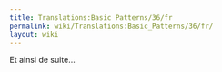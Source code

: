 ```yaml
---
title: Translations:Basic Patterns/36/fr
permalink: wiki/Translations:Basic_Patterns/36/fr/
layout: wiki
---
```


Et ainsi de suite...
